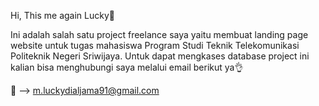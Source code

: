 Hi, This me again Lucky🙌

Ini adalah salah satu project freelance saya yaitu membuat landing page website untuk tugas mahasiswa Program Studi Teknik Telekomunikasi Politeknik Negeri Sriwijaya. Untuk dapat mengkases database project ini kalian bisa menghubungi saya melalui email berikut ya👌

📩 --> m.luckydialjama91@gmail.com
